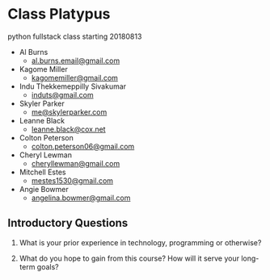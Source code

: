 # Class Platypus
 python fullstack class starting 20180813 

- Al Burns
    - al.burns.email@gmail.com
- Kagome Miller
    - kagomemiller@gmail.com
- Indu Thekkemeppilly Sivakumar
    - induts@gmail.com
- Skyler Parker
    - me@skylerparker.com
- Leanne Black
    - leanne.black@cox.net
- Colton Peterson
    - colton.peterson06@gmail.com
- Cheryl Lewman
    - cheryllewman@gmail.com
- Mitchell Estes
    - mestes1530@gmail.com
- Angie Bowmer
    - angelina.bowmer@gmail.com




## Introductory Questions

1. What is your prior experience in technology, programming or otherwise?

2. What do you hope to gain from this course? How will it serve your long-term goals?








